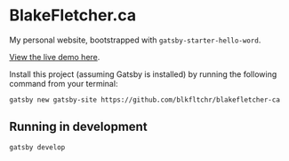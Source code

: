 # BlakeFletcher.ca

My personal website, bootstrapped with `gatsby-starter-hello-word`.

[View the live demo here](https://blakefletcher-ca.netlify.com/).

Install this project (assuming Gatsby is installed) by running the following command from your terminal:
```
gatsby new gatsby-site https://github.com/blkfltchr/blakefletcher-ca
```

## Running in development
`gatsby develop`
